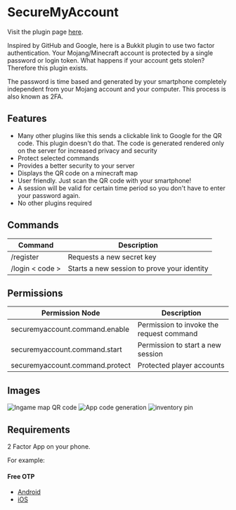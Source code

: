 # SecureMyAccount

Visit the plugin page [here](https://dev.bukkit.org/bukkit-plugins/securemyaccount/).

Inspired by GitHub and Google, here is a Bukkit plugin to use two factor authentication. Your Mojang/Minecraft
account is protected by a single password or login token. What happens if your account gets stolen? Therefore this
plugin exists.

The password is time based and generated by your smartphone completely independent from your Mojang account and your
computer. This process is also known as 2FA.

## Features

* Many other plugins like this sends a clickable link to Google for the QR code. This plugin doesn't do that. 
The code is generated rendered only on the server for increased privacy and security
* Protect selected commands
* Provides a better security to your server
* Displays the QR code on a minecraft map
* User friendly. Just scan the QR code with your smartphone!
* A session will be valid for certain time period so you don't have to enter your password again.
* No other plugins required

## Commands
Command |  Description
----------------|--------------
/register | Requests a new secret key
/login < code > | Starts a new session to prove your identity

## Permissions
Permission Node |  Description
----------------|--------------
securemyaccount.command.enable | Permission to invoke the request command
securemyaccount.command.start | Permission to start a new session
securemyaccount.command.protect | Protected player accounts

## Images

![Ingame map QR code](https://i.imgur.com/9YuekuKl.png)
![App code generation](https://i.imgur.com/HWNR8SK.png)
![inventory pin](https://i.imgur.com/JCmmMPOm.png)

## Requirements

2 Factor App on your phone.

For example:

#### Free OTP
* [Android](https://play.google.com/store/apps/details?id=org.fedorahosted.freeotp)
* [iOS](https://itunes.apple.com/us/app/freeotp-authenticator/id872559395)
